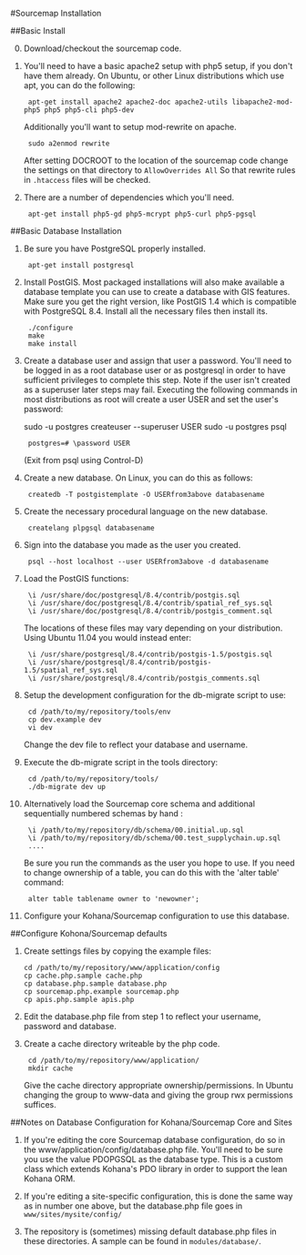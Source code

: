 #Sourcemap Installation

##Basic Install

0. Download/checkout the sourcemap code.

1. You'll need to have a basic apache2 setup with php5 setup, if you don't have them already. On Ubuntu, or other Linux distributions which use apt, you can do the following:
	
		apt-get install apache2 apache2-doc apache2-utils libapache2-mod-php5 php5 php5-cli php5-dev

	Additionally you'll want to setup mod-rewrite on apache.
	
		sudo a2enmod rewrite 
		
	After setting DOCROOT to the location of the sourcemap code change the settings on that directory to `AllowOverrides All` So that rewrite rules in `.htaccess` files will be checked.
	
2. There are a number of dependencies which you'll need. 

		apt-get install php5-gd php5-mcrypt php5-curl php5-pgsql 	
	
##Basic Database Installation

1. Be sure you have PostgreSQL properly installed.  
		
		apt-get install postgresql

2. Install PostGIS.  Most packaged installations will also make available a database template you can use to create a database with GIS features. Make sure you get the right version, like PostGIS 1.4 which is compatible with PostgreSQL 8.4. Install all the necessary files then install its.  
	
		./configure
		make
		make install

3. Create a database user and assign that user a password.  You'll need to be logged in as a root database user or as postgresql in order to have sufficient privileges to complete this step.  Note if the user isn't created as a superuser later steps may fail.  Executing the following commands in most distributions as root will create a user USER and set the user's password:

	sudo -u postgres createuser --superuser USER
 	sudo -u postgres psql 
   	
		postgres=# \password USER
		
 	(Exit from psql using Control-D)
  

4. Create a new database.  On Linux, you can do this as follows:

        createdb -T postgistemplate -O USERfrom3above databasename

5. Create the necessary procedural language on the new database.

		createlang plpgsql databasename

5. Sign into the database you made as the user you created.

        psql --host localhost --user USERfrom3above -d databasename

6. Load the PostGIS functions:

        \i /usr/share/doc/postgresql/8.4/contrib/postgis.sql
        \i /usr/share/doc/postgresql/8.4/contrib/spatial_ref_sys.sql
		\i /usr/share/doc/postgresql/8.4/contrib/postgis_comment.sql
		
	The locations of these files may vary depending on your distribution.  Using Ubuntu 11.04 you would instead enter:
		  
		\i /usr/share/postgresql/8.4/contrib/postgis-1.5/postgis.sql
		\i /usr/share/postgresql/8.4/contrib/postgis-1.5/spatial_ref_sys.sql
		\i /usr/share/postgresql/8.4/contrib/postgis_comments.sql
		  
7. Setup the development configuration for the db-migrate script to use:

		cd /path/to/my/repository/tools/env
		cp dev.example dev
		vi dev  
		
	Change the dev file to reflect your database and username.

8. Execute the db-migrate script in the tools directory:

		cd /path/to/my/repository/tools/
		./db-migrate dev up
   	
9. Alternatively load the Sourcemap core schema and additional sequentially numbered schemas by hand :

        \i /path/to/my/repository/db/schema/00.initial.up.sql  
     	\i /path/to/my/repository/db/schema/00.test_supplychain.up.sql
        ....

   	Be sure you run the commands as the user you hope to use. If you need to change ownership of a table, you can do this with the 'alter table' command:

		alter table tablename owner to 'newowner';  

10. Configure your Kohana/Sourcemap configuration to use this database.
        

##Configure Kohona/Sourcemap defaults

1.  Create settings files by copying the example files:

		cd /path/to/my/repository/www/application/config
		cp cache.php.sample cache.php
		cp database.php.sample database.php
		cp sourcemap.php.example sourcemap.php
		cp apis.php.sample apis.php
	
2. Edit the database.php file from step 1 to reflect your username, password and database.

3. Create a cache directory writeable by the php code.

		cd /path/to/my/repository/www/application/
		mkdir cache
	
	Give the cache directory appropriate ownership/permissions.  In Ubuntu changing the group to www-data and giving the group rwx permissions suffices.
	
	
##Notes on Database Configuration for Kohana/Sourcemap Core and Sites

1. If you're editing the core Sourcemap database configuration, do so in the www/application/config/database.php file. You'll need to be sure you use the value PDOPGSQL as the database type. This is a custom class which extends Kohana's PDO library in order to support the lean Kohana ORM.

2. If you're editing a site-specific configuration, this is done the same way as in number one above, but the database.php file goes in `www/sites/mysite/config/`

3. The repository is (sometimes) missing default database.php files in these directories. A sample can be found in `modules/database/`.